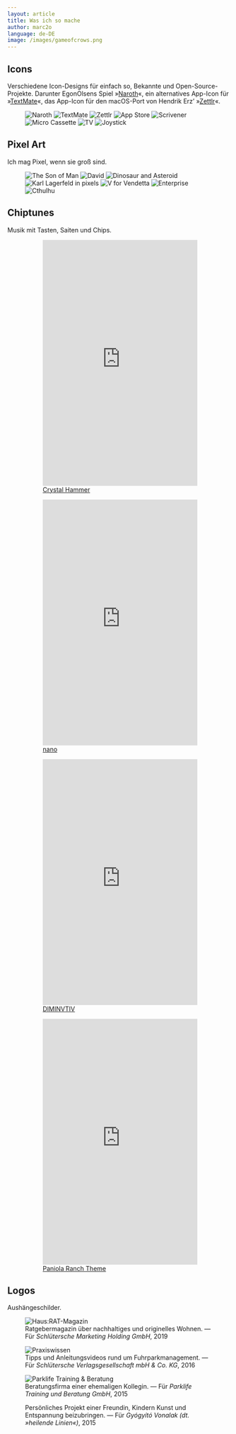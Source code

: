 ```yaml
---
layout: article
title: Was ich so mache
author: marc2o
language: de-DE
image: /images/gameofcrows.png
---
```


## Icons

Verschiedene Icon-Designs für einfach so, Bekannte und Open-Source-Projekte. Darunter EgonOlsens Spiel »[Naroth](https://play.google.com/store/apps/details?id=com.threed.jpct.games.rpg&hl=de&gl=US)«, ein alternatives App-Icon für »[TextMate](https://github.com/textmate/textmate)«, das App-Icon für den macOS-Port von Hendrik Erz’ »[Zettlr](https://www.zettlr.com)«.

<figure class="grid">
  <img src="/images/icons/naroth.png" alt="Naroth">
  <img src="/images/icons/textmate.png" alt="TextMate">
  <img src="/images/icons/zettlr.png" alt="Zettlr">
  <img src="/images/icons/app-store.png" alt="App Store">
  <img src="/images/icons/scrivener.png" alt="Scrivener">
  <img src="/images/icons/microcassette.png" alt="Micro Cassette">
  <img src="/images/icons/tv.png" alt="TV">
  <img src="/images/icons/joystick.png" alt="Joystick">
</figure>

## Pixel Art

Ich mag Pixel, wenn sie groß sind.

<figure class="grid">
  <img src="/images/pixelart/the-son-of-man.png" alt="The Son of Man">
  <img src="/images/pixelart/david.png" alt="David">
  <img src="/images/pixelart/endgame.png" alt="Dinosaur and Asteroid">
  <img src="/images/pixelart/karl.png" alt="Karl Lagerfeld in pixels">
  <img src="/images/pixelart/vendetta.png" alt="V for Vendetta">
  <img src="/images/pixelart/startrek.png" alt="Enterprise">
  <img src="/images/pixelart/cthulhu.png" alt="Cthulhu">
</figure>

## Chiptunes

Musik mit Tasten, Saiten und Chips.

<figure>
	<figure>
		<span style="width:min-content;"><iframe style="border: 0; width: 350px; height: 555px;" src="https://bandcamp.com/EmbeddedPlayer/track=2963001022/size=large/bgcol=ffffff/linkcol=0687f5/tracklist=false/transparent=true/" seamless><a href="https://marc2o.bandcamp.com/track/crystal-hammer">Crystal Hammer by marc2o</a></iframe></span>
		<figcaption><a href="https://marc2o.bandcamp.com/track/crystal-hammer" title="marc2o crystal hammer" target="_blank">Crystal Hammer</a>
		</figcaption>
	</figure>
  <figure>
    <span style="width:min-content;"><iframe style="border: 0; width: 350px; height: 555px;" src="https://bandcamp.com/EmbeddedPlayer/album=2367443789/size=large/bgcol=ffffff/linkcol=0687f5/transparent=true/" seamless><a href="https://marc2o.bandcamp.com/album/nano">nano by marc2o</a></iframe></span>
    <figcaption><a href="https://marc2o.bandcamp.com/album/nano" title="marc2o nano" target="_blank">nano</a>
    </figcaption>
  </figure>
  <figure>
    <span style="width:min-content;"><iframe style="border: 0; width: 350px; height: 555px;" src="https://bandcamp.com/EmbeddedPlayer/album=693831173/size=large/bgcol=ffffff/linkcol=0687f5/transparent=true/" seamless><a href="https://marc2o.bandcamp.com/album/diminvtiv">DIMINVTIV by marc2o</a></iframe></span>
    <figcaption><a href="https://marc2o.bandcamp.com/album/diminvtiv" title="marc2o diminvtiv" target="_blank">DIMINVTIV</a>
    </figcaption>
  </figure>
  <figure>
    <span style="width:min-content;"><iframe style="border: 0; width: 350px; height: 555px;" src="https://bandcamp.com/EmbeddedPlayer/track=686784515/size=large/bgcol=ffffff/linkcol=0687f5/tracklist=false/transparent=true/" seamless><a href="https://marc2o.bandcamp.com/track/paniola-ranch">Paniola Ranch by marc2o</a></iframe></span>
  	<figcaption><a href="https://marc2o.bandcamp.com/track/paniola-ranch" title="marc2o Paniola Ranch" target="_blank">Paniola Ranch Theme</a>
    </figcaption>
  </figure>
</figure>

## Logos

Aushängeschilder.

<figure>
  <img src="/images/logos/hausrat.jpg" alt="Haus:RAT-Magazin">
  <figcaption>Ratgebermagazin über nachhaltiges und originelles Wohnen. — Für <em>Schlütersche Marketing Holding GmbH</em>, 2019</figcaption>
</figure>

<figure>
  <img src="/images/logos/praxis-wissen.jpg" alt="Praxiswissen">
  <figcaption>Tipps und Anleitungsvideos rund um Fuhrparkmanagement. — Für <em>Schlütersche Verlagsgesellschaft mbH & Co. KG</em>, 2016</figcaption>
</figure>

<figure>
  <img src="/images/logos/parklife.jpg" alt="Parklife Training & Beratung">
  <figcaption>Beratungsfirma einer ehemaligen Kollegin. — Für <em>Parklife Training und Beratung GmbH</em>, 2015</figcaption>
</figure>

<figure>
  <img src="/images/logos/heilende-linien.jpg" alt="">
  <figcaption>Persönliches Projekt einer Freundin, Kindern Kunst und Entspannung beizubringen. — Für <em>Gyógyító Vonalak (dt. »heilende Linien«)</em>, 2015</figcaption>
</figure>
